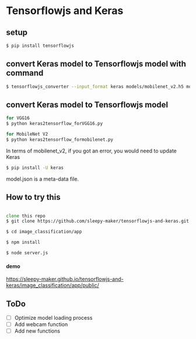 # Tensorflowjs and Keras

## setup
```zsh
$ pip install tensorflowjs
```

## convert Keras model to Tensorflowjs model with command
```zsh
$ tensorflowjs_converter --input_format keras models/mobilenet_v2.h5 models4js/mobilenet_v2
```


## convert Keras model to Tensorflowjs model
```zsh
for VGG16
$ python keras2tensorflow_forVGG16.py

for MobileNet V2
$ python keras2tensorflow_formobilenet.py
```
In terms of mobilenet_v2, if you got an error, you would need to update Keras
```zsh
$ pip install -U keras
```
model.json is a meta-data file.  


 
## How to try this
```zsh

clone this repo
$ git clone https://github.com/sleepy-maker/tensorflowjs-and-keras.git

$ cd image_classification/app

$ npm install

$ node server.js

```

#### demo
https://sleepy-maker.github.io/tensorflowjs-and-keras/image_classification/app/public/  

## ToDo
- [ ] Optimize model loading process  
- [ ] Add webcam function  
- [ ] Add new functions  

